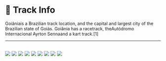 # 🏁 Track Info

Goiâniais a Brazilian track location, and the capital and largest city of the Brazilian state of Goiás. Goiânia has a racetrack, theAutódromo Internacional Ayrton Sennaand a kart track.[1]

---
![](image_1.jpg)
![](image_2.jpg)
![](image_3.jpg)
![](image_4.jpg)
![](image_5.jpg)
![](image_6.jpg)
![](image_7.jpg)
![](image_8.jpg)
![](image_9.jpg)
---

